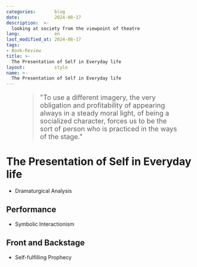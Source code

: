 ```yaml
---
categories:       blog
date:             2024-08-17
description:  >-
  looking at society from the viewpoint of theatre
lang:             en
last_modified_at: 2024-08-17
tags:
- Book-Review
title: >-
  The Presentation of Self in Everyday life
layout:           style
name: >-
  The Presentation of Self in Everyday life
---
```


<figure class="container-lg" style="padding: 0;">
    <blockquote class="blockquote" style="font-size: 18px;">
    <p>"To use a different imagery, the very obligation and profitability of appearing always in a steady moral light, of being a socialized character, forces us to be the sort of person who is practiced in the ways of the stage."</p>
    </blockquote>
</figure>

# The Presentation of Self in Everyday life
* Dramaturgical Analysis

## Performance
* Symbolic Interactionism

## Front and Backstage
* Self-fulfilling Prophecy